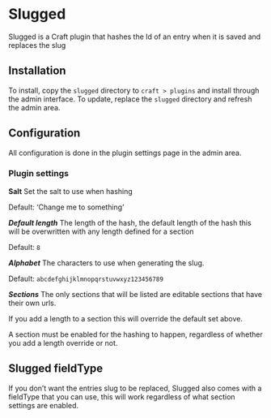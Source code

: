 # Slugged 
Slugged is a Craft plugin that hashes the Id of an entry when it is saved and replaces the slug 

## Installation 
To install, copy the `slugged` directory to `craft > plugins` and install through the admin interface. To update, replace the `slugged` directory and refresh the admin area. 

## Configuration 
All configuration is done in the plugin settings page in the admin area. 

### Plugin settings 

**Salt** 
Set the salt to use when hashing

Default: ‘Change me to something’

***Default length*** 
The length of the hash, the default length of the hash this will be overwritten with any length defined for a section 

Default: `8`

***Alphabet*** 
The characters to use when generating the slug. 

Default: `abcdefghijklmnopqrstuvwxyz123456789`

***Sections*** 
The only sections that will be listed are editable sections that have their own urls. 

If you add a length to a section this will override the default set above. 

A section must be enabled for the hashing to happen, regardless of whether you add a length override or not. 

## Slugged fieldType
If you don’t want the entries slug to be replaced, Slugged also comes with a fieldType that you can use, this will work regardless of what section settings are enabled.

 
